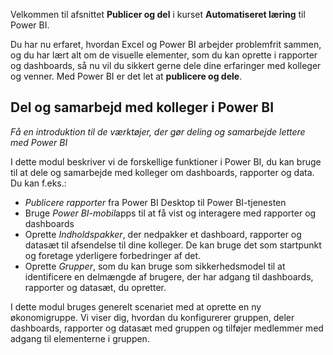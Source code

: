 Velkommen til afsnittet **Publicer og del** i kurset **Automatiseret læring** til Power BI.

Du har nu erfaret, hvordan Excel og Power BI arbejder problemfrit sammen, og du har lært alt om de visuelle elementer, som du kan oprette i rapporter og dashboards, så nu vil du sikkert gerne dele dine erfaringer med kolleger og venner. Med Power BI er det let at **publicere og dele**.

## <a name="share-and-collaborate-with-colleagues-in-power-bi"></a>Del og samarbejd med kolleger i Power BI
*Få en introduktion til de værktøjer, der gør deling og samarbejde lettere med Power BI*

I dette modul beskriver vi de forskellige funktioner i Power BI, du kan bruge til at dele og samarbejde med kolleger om dashboards, rapporter og data. Du kan f.eks.:

* *Publicere rapporter* fra Power BI Desktop til Power BI-tjenesten
* Bruge *Power BI-mobil*apps til at få vist og interagere med rapporter og dashboards
* Oprette *Indholdspakker*, der nedpakker et dashboard, rapporter og datasæt til afsendelse til dine kolleger. De kan bruge det som startpunkt og foretage yderligere forbedringer af det.
* Oprette *Grupper*, som du kan bruge som sikkerhedsmodel til at identificere en delmængde af brugere, der har adgang til dashboards, rapporter og datasæt, du opretter.

I dette modul bruges generelt scenariet med at oprette en ny økonomigruppe. Vi viser dig, hvordan du konfigurerer gruppen, deler dashboards, rapporter og datasæt med gruppen og tilføjer medlemmer med adgang til elementerne i gruppen.

